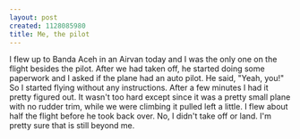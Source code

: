 ```yaml
--- 
layout: post
created: 1128085980
title: Me, the pilot
---
```

I flew up to Banda Aceh in an Airvan today and I was the only one on the flight besides the pilot.  After we had taken off, he started doing some paperwork and I asked if the plane had an auto pilot.  He said, "Yeah, you!"  So I started flying without any instructions.  After a few minutes I had it pretty figured out.  It wasn't too hard except since it was a pretty small plane with no rudder trim, while we were climbing it pulled left a little.  I flew about half the flight before he took back over.  No, I didn't take off or land.  I'm pretty sure that is still beyond me.
